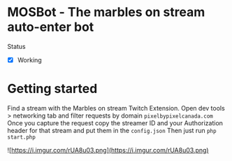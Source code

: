 MOSBot - The marbles on stream auto-enter bot
=
Status
- [x] Working

# Getting started

Find a stream with the Marbles on stream Twitch Extension. Open dev tools > networking tab and filter requests by domain `pixelbypixelcanada.com`
Once you capture the request copy the streamer ID and your Authorization header for that stream and put them in the `config.json`
Then just run `php start.php`

![https://i.imgur.com/rUA8u03.png](https://i.imgur.com/rUA8u03.png)


